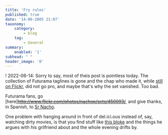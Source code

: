 ```yaml
---
title: 'Fry rules'
published: true
date: '14-06-2005 21:07'
taxonomy:
    category:
        - blog
    tag:
        - General
summary:
    enabled: '1'
subhead: " "
header_image: '0'
---
```


! 2022-06-14: Sorry to say, most of theis post is pointless today. The collection of Futurama taglines is gone and the chap who made it, while [still on Flickr](https://www.flickr.com/people/nachop/), did not go pro, and maybe that's why the set vanished. Too bad. 

Futurama fans, go [here]~~http://www.flickr.com/photos/nachop/sets/450093/~~, and give thanks, in Spanish, to [Sr Nacho](https://web.archive.org/web/20220319155445/https://www.microsiervos.com/archivo/peliculas-tv/futurama-taglines.html).

One problem with hanging around in front of del.ici.ous instead of, say, watching dirty movies, is that you find stuff like [this bloke](https://web.archive.org/web/20061013004114/http://www.mil-millington.pwp.blueyonder.co.uk/things.html) and the things he argues with his grilfriend about and the whole evening drifts by.
